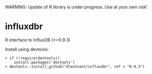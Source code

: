 WARNING: Update of R library is under progress. Use at your own risk!

# influxdbr
R interface to InfluxDB (>=0.9.3)

Install using devtools:
```
> if (!require(devtools))
    install.packages('devtools')
> devtools::install_github("dleutnant/influxdbr", ref = "0.9.3")

```
